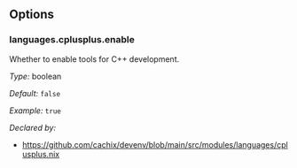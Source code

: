 [comment]: # (Do not edit this file as it is autogenerated. Go to docs/individual-docs if you want to make edits.)
[comment]: # (Please add your documentation above this line)

## Options

### languages\.cplusplus\.enable

Whether to enable tools for C++ development\.



*Type:*
boolean



*Default:*
` false `



*Example:*
` true `

*Declared by:*
 - [https://github\.com/cachix/devenv/blob/main/src/modules/languages/cplusplus\.nix](https://github.com/cachix/devenv/blob/main/src/modules/languages/cplusplus.nix)

